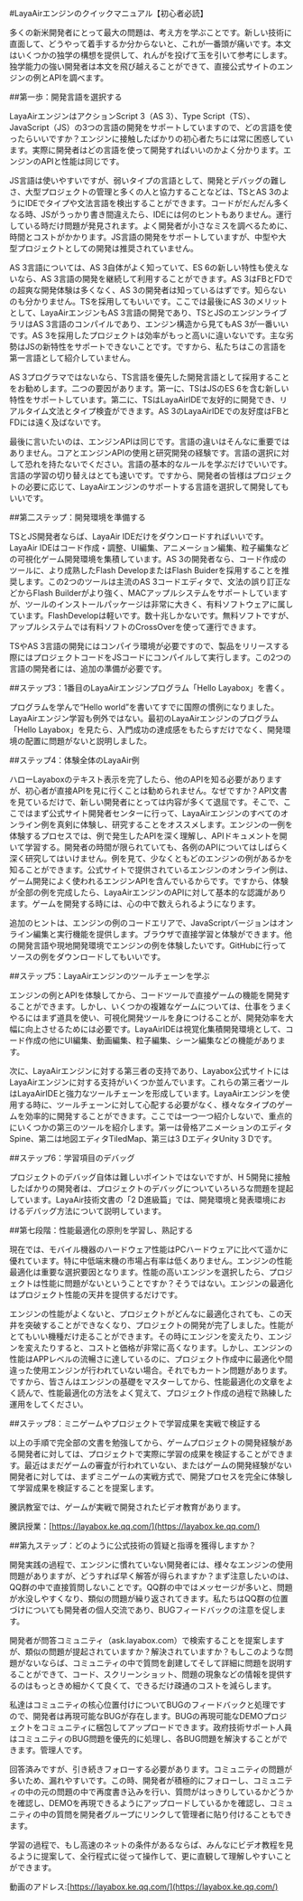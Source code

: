 #LayaAirエンジンのクイックマニュアル【初心者必読】



多くの新米開発者にとって最大の問題は、考え方を学ぶことです。新しい技術に直面して、どうやって着手するか分からないと、これが一番頭が痛いです。本文はいくつかの独学の構想を提供して、れんがを投げて玉を引いて参考にします。独学能力の強い開発者は本文を飛び越えることができて、直接公式サイトのエンジンの例とAPIを調べます。



 



##第一歩：開発言語を選択する

LayaAirエンジンはアクションScript 3（AS 3）、Type Script（TS）、JavaScript（JS）の3つの言語の開発をサポートしていますので、どの言語を使ったらいいですか？エンジンに接触したばかりの初心者たちには常に困惑しています。実際に開発者はどの言語を使って開発すればいいのかよく分かります。エンジンのAPIと性能は同じです。

JS言語は使いやすいですが、弱いタイプの言語として、開発とデバッグの難しさ、大型プロジェクトの管理と多くの人と協力することなどは、TSとAS 3のようにIDEでタイプや文法言語を検出することができます。コードがだんだん多くなる時、JSがうっかり書き間違えたら、IDEには何のヒントもありません。運行している時だけ問題が発見されます。よく開発者が小さなミスを調べるために、時間とコストがかかります。JS言語の開発をサポートしていますが、中型や大型プロジェクトとしての開発は推奨されていません。

AS 3言語については、AS 3自体がよく知っていて、ES 6の新しい特性も使えないなら、AS 3言語の開発を継続して利用することができます。AS 3はFBとFDでの超爽な開発体験は多くなく、AS 3の開発者は知っているはずです。知らないのも分かりません。TSを採用してもいいです。ここでは最後にAS 3のメリットとして、LayaAirエンジンもAS 3言語の開発であり、TSとJSのエンジンライブラリはAS 3言語のコンパイルであり、エンジン構造から見てもAS 3が一番いいです。AS 3を採用したプロジェクトは効率がもっと高いに違いないです。主な劣勢はJSの新特性をサポートできないことです。ですから、私たちはこの言語を第一言語として紹介していません。

AS 3プログラマではないなら、TS言語を優先した開発言語として採用することをお勧めします。二つの要因があります。第一に、TSはJSのES 6を含む新しい特性をサポートしています。第二に、TSはLayaAirIDEで友好的に開発でき、リアルタイム文法とタイプ検査ができます。AS 3のLayaAirIDEでの友好度はFBとFDには遠く及ばないです。

最後に言いたいのは、エンジンAPIは同じです。言語の違いはそんなに重要ではありません。コアとエンジンAPIの使用と研究開発の経験です。言語の選択に対して恐れを持たないでください。言語の基本的なルールを学ぶだけでいいです。言語の学習の切り替えはとても速いです。ですから、開発者の皆様はプロジェクトの必要に応じて、LayaAirエンジンのサポートする言語を選択して開発してもいいです。



 



##第二ステップ：開発環境を準備する

TSとJS開発者ならば、LayaAir IDEだけをダウンロードすればいいです。LayaAir IDEはコード作成・調整、UI編集、アニメーション編集、粒子編集などの可視化ゲーム開発環境を集積しています。AS 3の開発者なら、コード作成のツールに、より成熟したFlash DevelopまたはFlash Buiderを採用することを推奨します。この2つのツールは主流のAS 3コードエディタで、文法の誤り訂正などからFlash Builderがより強く、MACアップルシステムをサポートしていますが、ツールのインストールパッケージは非常に大きく、有料ソフトウェアに属しています。FlashDevelopは軽いです。数十兆しかないです。無料ソフトですが、アップルシステムでは有料ソフトのCrossOverを使って運行できます。

TSやAS 3言語の開発にはコンパイラ環境が必要ですので、製品をリリースする際にはプロジェクトコードをJSコードにコンパイルして実行します。この2つの言語の開発者には、追加の準備が必要です。



##ステップ3：1番目のLayaAirエンジンプログラム「Hello Layabox」を書く。

プログラムを学んで“Hello world”を書いてすでに国際の慣例になりました。LayaAirエンジン学習も例外ではない。最初のLayaAirエンジンのプログラム「Hello Layabox」を見たら、入門成功の達成感をもたらすだけでなく、開発環境の配置に問題がないと説明しました。



##ステップ4：体験全体のLayaAir例

ハローLayaboxのテキスト表示を完了したら、他のAPIを知る必要がありますが、初心者が直接APIを見に行くことは勧められません。なぜですか？API文書を見ているだけで、新しい開発者にとっては内容が多くて退屈です。そこで、ここではまず公式サイト開発者センターに行って、LayaAirエンジンのすべてのオンライン例を真剣に体験し、研究することをオススメします。エンジンの一例を体験するプロセスでは、例で発生したAPIを深く理解し、APIドキュメントを開いて学習する。開発者の時間が限られていても、各例のAPIについてはしばらく深く研究してはいけません。例を見て、少なくともどのエンジンの例があるかを知ることができます。公式サイトで提供されているエンジンのオンライン例は、ゲーム開発によく使われるエンジンAPIを含んでいるからです。ですから、体験が全部の例を完成したら、LayaAirエンジンのAPIに対して基本的な認識があります。ゲームを開発する時には、心の中で数えられるようになります。

追加のヒントは、エンジンの例のコードエリアで、JavaScriptバージョンはオンライン編集と実行機能を提供します。ブラウザで直接学習と体験ができます。他の開発言語や現地開発環境でエンジンの例を体験したいです。GitHubに行ってソースの例をダウンロードしてもいいです。



 



##ステップ5：LayaAirエンジンのツールチェーンを学ぶ

エンジンの例とAPIを体験してから、コードツールで直接ゲームの機能を開発することができます。しかし、いくつかの複雑なゲームについては、仕事をうまくやるにはまず道具を使い、可視化開発ツールを身につけることが、開発効率を大幅に向上させるためには必要です。LayaAirIDEは視覚化集積開発環境として、コード作成の他にUI編集、動画編集、粒子編集、シーン編集などの機能があります。

次に、LayaAirエンジンに対する第三者の支持であり、Layabox公式サイトにはLayaAirエンジンに対する支持がいくつか並んでいます。これらの第三者ツールはLayaAirIDEと強力なツールチェーンを形成しています。LayaAirエンジンを使用する時に、ツールチェーンに対して心配する必要がなく、様々なタイプのゲームを効率的に開発することができます。ここでは一つ一つ紹介しないで、重点的にいくつかの第三のツールを紹介します。第一は骨格アニメーションのエディタSpine、第二は地図エディタTiledMap、第三は3 DエディタUnity 3 Dです。



##ステップ6：学習項目のデバッグ

プロジェクトのデバッグ自体は難しいポイントではないですが、H 5開発に接触したばかりの開発者は、プロジェクトのデバッグについていろいろな問題を提起しています。LayaAir技術文書の「2 D進級篇」では、開発環境と発表環境におけるデバッグ方法について説明しています。



##第七段階：性能最適化の原則を学習し、熟記する

現在では、モバイル機器のハードウェア性能はPCハードウェアに比べて遥かに優れています。特に中低端末機の市場占有率は低くありません。エンジンの性能最適化は重要な選択要因となります。性能の高いエンジンを選択したら、プロジェクトは性能に問題がないということですか？そうではない。エンジンの最適化はプロジェクト性能の天井を提供するだけです。

エンジンの性能がよくないと、プロジェクトがどんなに最適化されても、この天井を突破することができなくなり、プロジェクトの開発が完了しました。性能がとてもいい機種だけ走ることができます。その時にエンジンを変えたり、エンジンを変えたりすると、コストと価格が非常に高くなります。しかし、エンジンの性能はAPPレベルの流暢さに達しているのに、プロジェクト作成中に最適化や間違った使用エンジンが行われていない場合。それでもカートン問題があります。ですから、皆さんはエンジンの基礎をマスターしてから、性能最適化の文章をよく読んで、性能最適化の方法をよく覚えて、プロジェクト作成の過程で熟練した運用をしてください。



 



##ステップ8：ミニゲームやプロジェクトで学習成果を実戦で検証する

以上の手順で完全部の文書を勉強してから、ゲームプロジェクトの開発経験がある開発者に対しては、プロジェクトで実際に学習の成果を検証することができます。最近はまだゲームの審査が行われていない、またはゲームの開発経験がない開発者に対しては、まずミニゲームの実戦方式で、開発プロセスを完全に体験して学習成果を検証することを提案します。

騰訊教室では、ゲームが実戦で開発されたビデオ教育があります。

騰訊授業：[https://layabox.ke.qq.com/](https://layabox.ke.qq.com/)



##第九ステップ：どのように公式技術の質疑と指導を獲得しますか？

開発実践の過程で、エンジンに慣れていない開発者には、様々なエンジンの使用問題がありますが、どうすれば早く解答が得られますか？まず注意したいのは、QQ群の中で直接質問しないことです。QQ群の中ではメッセージが多いと、問題が水没しやすくなり、類似の問題が繰り返されてきます。私たちはQQ群の位置づけについても開発者の個人交流であり、BUGフィードバックの注意を促します。

開発者が問答コミュニティ（ask.layabox.com）で検索することを提案しますが、類似の問題が提起されていますか？解決されていますか？もしこのような問題がないならば、コミュニティの中で質問を創建してそして詳細に問題を説明することができて、コード、スクリーンショット、問題の現象などの情報を提供するのはもっときめ細かくて良くて、できるだけ疎通のコストを減らします。

私達はコミュニティの核心位置付けについてBUGのフィードバックと処理ですので、開発者は再現可能なBUGが存在します。BUGの再現可能なDEMOプロジェクトをコミュニティに梱包してアップロードできます。政府技術サポート人員はコミュニティのBUG問題を優先的に処理し、各BUG問題を解決することができます。管理人です。

回答済みですが、引き続きフォローする必要があります。コミュニティの問題が多いため、漏れやすいです。この時、開発者が積極的にフォローし、コミュニティの中の元の問題の中で再度書き込みを行い、質問がはっきりしているかどうかを確認し、DEMOを再現できるようにアップロードしているかを確認し、コミュニティの中の質問を開発者グループにリンクして管理者に貼り付けることもできます。

学習の過程で、もし高速のネットの条件があるならば、みんなにビデオ教程を見るように提案して、全行程式に従って操作して、更に直観して理解しやすいことができます。

動画のアドレス:[https://layabox.ke.qq.com/](https://layabox.ke.qq.com/)